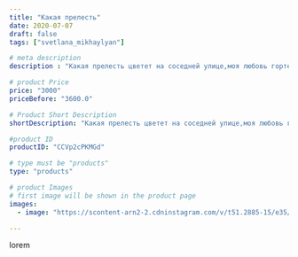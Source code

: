 ```yaml
---
title: "Какая прелесть"
date: 2020-07-07
draft: false
tags: ["svetlana_mikhaylyan"]

# meta description
description : "Какая прелесть цветет на соседней улице,моя любовь гортензия"

# product Price
price: "3000"
priceBefore: "3600.0"

# Product Short Description
shortDescription: "Какая прелесть цветет на соседней улице,моя любовь гортензия"

#product ID
productID: "CCVp2cPKMGd"

# type must be "products"
type: "products"

# product Images
# first image will be shown in the product page
images:
  - image: "https://scontent-arn2-2.cdninstagram.com/v/t51.2885-15/e35/106551920_697891344388937_1189874904560599543_n.jpg?se=7&tp=1&_nc_ht=scontent-arn2-2.cdninstagram.com&_nc_cat=105&_nc_ohc=DORhfELdAOgAX8UOzrH&oh=c321d37aee4a72b640bc11d7d1ae4d63&oe=6074B3F5&ig_cache_key=MjM0Nzk2Njg0MTgyMTM4MTAyMQ%3D%3D.2"

---
```

lorem
